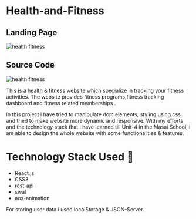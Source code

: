 # Health-and-Fitness


## Landing Page
![health fitness](https://fitnesshealthusingreact.netlify.app/)
## Source Code 
![health fitness](https://github.com/nayakantaryami/Health-and-Fitness)




This is a health & fitness website which specialize in tracking your fitness activities. The website provides fitness programs,fitness tracking dashboard and fitness related memberships .

In this project i have tried to manipulate dom elements, styling using css and tried to make website more dynamic and responsive. With my efforts and the technology stack that i have learned till Unit-4 in the Masai School, i am able to design the whole website with some functionalities & features.


# Technology Stack Used 🌟
* React.js
* CSS3
* rest-api
* swal
* aos-animation

For storing user data i used localStorage & JSON-Server.
